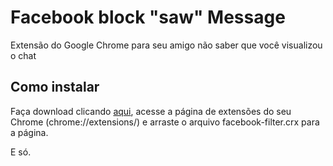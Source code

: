 # Facebook block "saw" Message

Extensão do Google Chrome para seu amigo não saber que você visualizou o chat

## Como instalar

Faça download clicando [aqui](https://github.com/sergiovilar/Facebook-Filter/archive/master.zip), acesse a página de extensões do seu Chrome (chrome://extensions/) e arraste o arquivo facebook-filter.crx para a página.

E só.
